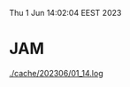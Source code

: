 Thu  1 Jun 14:02:04 EEST 2023
# JAM
<a href='./cache/202306/01_14.log'>./cache/202306/01_14.log</a>
